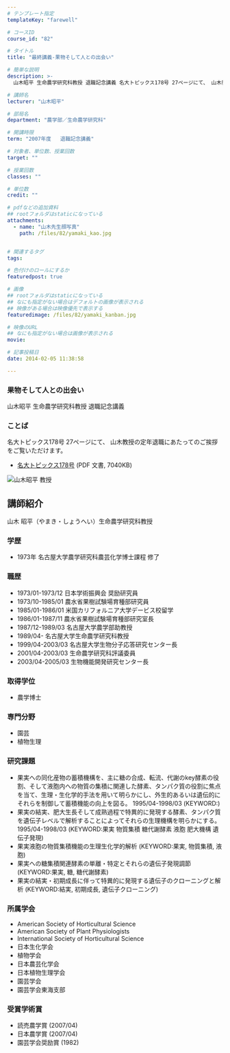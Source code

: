 ```yaml
---
# テンプレート指定
templateKey: "farewell"

# コースID
course_id: "82"

# タイトル
title: "最終講義-果物そして人との出会い"

# 簡単な説明
description: >-
  山木昭平 生命農学研究科教授 退職記念講義 名大トピックス178号 27ページにて、 山木教授の定年退職にあたってのご挨拶をご覧いただけます。   * [名大トピックス178号](ht...

# 講師名
lecturer: "山木昭平"

# 部局名
department: "農学部／生命農学研究科"

# 開講時限
term: "2007年度	退職記念講義"

# 対象者、単位数、授業回数
target: ""

# 授業回数
classes: ""

# 単位数
credit: ""

# pdfなどの追加資料
## rootフォルダはstaticになっている
attachments: 
  - name: "山木先生顔写真" 
    path: /files/82/yamaki_kao.jpg


# 関連するタグ
tags:

# 色付けのロールにするか
featuredpost: true

# 画像
## rootフォルダはstaticになっている
## なにも指定がない場合はデフォルトの画像が表示される
## 映像がある場合は映像優先で表示する
featuredimage: /files/82/yamaki_kanban.jpg

# 映像のURL
## なにも指定がない場合は画像が表示される
movie: 

# 記事投稿日
date: 2014-02-05 11:38:58

---
```

### 果物そして人との出会い

山木昭平 生命農学研究科教授 退職記念講義 

### ことば

名大トピックス178号 27ページにて、 山木教授の定年退職にあたってのご挨拶をご覧いただけます。 

  * [名大トピックス178号](http://www.nagoya-u.ac.jp/about-nu/public-relations/publication/upload_images/no178.pdf) (PDF 文書, 7040KB)

![山木昭平 教授](/files/82/yamaki_kao.jpg) 
## 講師紹介

山木 昭平（やまき・しょうへい）生命農学研究科教授 

### 学歴

  * 1973年 名古屋大学農学研究科農芸化学博士課程 修了

### 職歴

  * 1973/01-1973/12 日本学術振興会 奨励研究員
  * 1973/10-1985/01 農水省果樹試験場育種部研究員
  * 1985/01-1986/01 米国カリフォルニア大学デービス校留学
  * 1986/01-1987/11 農水省果樹試験場育種部研究室長
  * 1987/12-1989/03 名古屋大学農学部助教授
  * 1989/04- 名古屋大学生命農学研究科教授
  * 1999/04-2003/03 名古屋大学生物分子応答研究センター長
  * 2001/04-2003/03 生命農学研究科評議委員
  * 2003/04-2005/03 生物機能開発研究センター長

### 取得学位

  * 農学博士

### 専門分野

  * 園芸
  * 植物生理

### 研究課題

  * 果実への同化産物の蓄積機構を、主に糖の合成、転流、代謝のkey酵素の役割、そして液胞内への物質の集積に関連した酵素、タンパク質の役割に焦点を当て、生理・生化学的手法を用いて明らかにし、外生的あるいは遺伝的にそれらを制御して蓄積機能の向上を図る。 1995/04-1998/03 (KEYWORD:) 
  * 果実の結実、肥大生長そして成熟過程で特異的に発現する酵素、タンパク質を遺伝子レベルで解析することによってそれらの生理機構を明らかにする。 1995/04-1998/03 (KEYWORD:果実 物質集積 糖代謝酵素 液胞 肥大機構 遺伝子発現) 
  * 果実液胞の物質集積機能の生理生化学的解析 (KEYWORD:果実, 物質集積, 液胞) 
  * 果実への糖集積関連酵素の単離・特定とそれらの遺伝子発現調節 (KEYWORD:果実, 糖, 糖代謝酵素) 
  * 果実の結実・初期成長に伴って特異的に発現する遺伝子のクローニングと解析 (KEYWORD:結実, 初期成長, 遺伝子クローニング) 

### 所属学会

  * American Society of Horticultural Science
  * American Society of Plant Physiologists
  * International Society of Horticultural Science
  * 日本生化学会
  * 植物学会
  * 日本農芸化学会
  * 日本植物生理学会
  * 園芸学会
  * 園芸学会東海支部

### 受賞学術賞

  * 読売農学賞 (2007/04)
  * 日本農学賞 (2007/04)
  * 園芸学会奨励賞 (1982)
